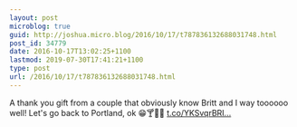 ```yaml
---
layout: post
microblog: true
guid: http://joshua.micro.blog/2016/10/17/t787836132688031748.html
post_id: 34779
date: 2016-10-17T13:02:25+1100
lastmod: 2019-07-30T17:41:21+1100
type: post
url: /2016/10/17/t787836132688031748.html
---
```

A thank you gift from a couple that obviously know Britt and I way toooooo well! Let's go back to Portland, ok 😁🍸🍬🍔 [t.co/YKSvqrBRI...](https://t.co/YKSvqrBRI8)
